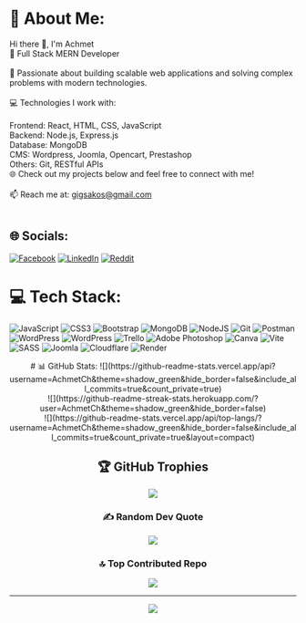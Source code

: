 # 💫 About Me:
Hi there 👋, I'm Achmet<br>🚀 Full Stack MERN Developer<br><br>🌟 Passionate about building scalable web applications and solving complex problems with modern technologies.<br><br>💻 Technologies I work with:<br><br>Frontend: React, HTML, CSS, JavaScript<br>Backend: Node.js, Express.js<br>Database: MongoDB<br>CMS: Wordpress, Joomla, Opencart, Prestashop<br>Others: Git, RESTful APIs<br>🌐 Check out my projects below and feel free to connect with me!<br><br>📫 Reach me at: gigsakos@gmail.com<br><br>


## 🌐 Socials:
[![Facebook](https://img.shields.io/badge/Facebook-%231877F2.svg?logo=Facebook&logoColor=white)](https://facebook.com/gigsakos) [![LinkedIn](https://img.shields.io/badge/LinkedIn-%230077B5.svg?logo=linkedin&logoColor=white)](https://linkedin.com/in/achmet-ch) [![Reddit](https://img.shields.io/badge/Reddit-%23FF4500.svg?logo=Reddit&logoColor=white)](https://reddit.com/user/gigsakos) 

# 💻 Tech Stack:
![JavaScript](https://img.shields.io/badge/javascript-%23323330.svg?style=for-the-badge&logo=javascript&logoColor=%23F7DF1E) ![CSS3](https://img.shields.io/badge/css3-%231572B6.svg?style=for-the-badge&logo=css3&logoColor=white) ![Bootstrap](https://img.shields.io/badge/bootstrap-%238511FA.svg?style=for-the-badge&logo=bootstrap&logoColor=white) ![MongoDB](https://img.shields.io/badge/MongoDB-%234ea94b.svg?style=for-the-badge&logo=mongodb&logoColor=white) ![NodeJS](https://img.shields.io/badge/node.js-6DA55F?style=for-the-badge&logo=node.js&logoColor=white) ![Git](https://img.shields.io/badge/git-%23F05033.svg?style=for-the-badge&logo=git&logoColor=white) ![Postman](https://img.shields.io/badge/Postman-FF6C37?style=for-the-badge&logo=postman&logoColor=white) ![WordPress](https://img.shields.io/badge/WordPress-%23117AC9.svg?style=for-the-badge&logo=WordPress&logoColor=white) ![WordPress](https://img.shields.io/badge/WordPress-%23117AC9.svg?style=for-the-badge&logo=WordPress&logoColor=white) ![Trello](https://img.shields.io/badge/Trello-%23026AA7.svg?style=for-the-badge&logo=Trello&logoColor=white) ![Adobe Photoshop](https://img.shields.io/badge/adobe%20photoshop-%2331A8FF.svg?style=for-the-badge&logo=adobe%20photoshop&logoColor=white) ![Canva](https://img.shields.io/badge/Canva-%2300C4CC.svg?style=for-the-badge&logo=Canva&logoColor=white) ![Vite](https://img.shields.io/badge/vite-%23646CFF.svg?style=for-the-badge&logo=vite&logoColor=white) ![SASS](https://img.shields.io/badge/SASS-hotpink.svg?style=for-the-badge&logo=SASS&logoColor=white) ![Joomla](https://img.shields.io/badge/joomla-%235091CD.svg?style=for-the-badge&logo=joomla&logoColor=white) ![Cloudflare](https://img.shields.io/badge/Cloudflare-F38020?style=for-the-badge&logo=Cloudflare&logoColor=white) ![Render](https://img.shields.io/badge/Render-%46E3B7.svg?style=for-the-badge&logo=render&logoColor=white)
<div align='center'>
# 📊 GitHub Stats:
![](https://github-readme-stats.vercel.app/api?username=AchmetCh&theme=shadow_green&hide_border=false&include_all_commits=true&count_private=true)<br/>
![](https://github-readme-streak-stats.herokuapp.com/?user=AchmetCh&theme=shadow_green&hide_border=false)<br/>
![](https://github-readme-stats.vercel.app/api/top-langs/?username=AchmetCh&theme=shadow_green&hide_border=false&include_all_commits=true&count_private=true&layout=compact)

## 🏆 GitHub Trophies
![](https://github-profile-trophy.vercel.app/?username=AchmetCh&theme=shadow_green&no-frame=false&no-bg=false&margin-w=4)

### ✍️ Random Dev Quote
![](https://quotes-github-readme.vercel.app/api?type=horizontal&theme=merko)

### 🔝 Top Contributed Repo
![](https://github-contributor-stats.vercel.app/api?username=AchmetCh&limit=5&theme=shadow_green&combine_all_yearly_contributions=true)

---
[![](https://visitcount.itsvg.in/api?id=AchmetCh&icon=2&color=3)](https://visitcount.itsvg.in)
</div>

<!-- Proudly created with GPRM ( https://gprm.itsvg.in ) -->
